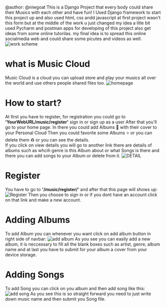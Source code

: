 @author: @niwgoat
This is a Django Project that every body could share their Musics with each other and have fun! 
I Used Django framework to start this project up
and also used html, css andd javascript 
at first project wasn't this form but at the middle of the work u just changed my idea a litle bit
used Pycharm and postman apps for developing of this project
also get ideas from some online tutorilas.
my final idea is to spread this online socialmedia web and could share some picutes and videos as well.
![work scheme](https://github.com/Niwgoat/Music-Cloud/blob/master/myWeb/media/3.png)
# what is Music Cloud
Music Cloud is a cloud you can upload store and play your musics all over the world and use others people shared files too.
![homepage](https://github.com/Niwgoat/Music-Cloud/blob/master/myWeb/media/1.png)
# How to start?
At first you have to register, for registration you could go to <strong>'YourWebURL/music/register'</strong> sign in or sign up as a user
After that you'll go to your home page.
In there you could add Albums :musical_note: with their cover to your Personal Cloud
Then you could favorite some Albums :star: or you can delete them :recycle: or you can see the details. <br/>
If you click on view details you will go to another link there are details of albums such as whcih genre is this Album about or what Songs is there and there you can add songs to your Album or delete from it.
![DETAIL](https://github.com/Niwgoat/Music-Cloud/blob/master/myWeb/media/2.png)
# Register
You have to go to <strong>'/music/register/'</strong> and after that this page will shows up:
![Register](https://github.com/Niwgoat/Music-Cloud/blob/master/myWeb/media/4.png)
Then you choose to sign in or if you dont have an account click on that link and make a new account.
# Adding Albums
To add Album you can whenever you want click on add album button in right side of navbar:
![add album](https://github.com/Niwgoat/Music-Cloud/blob/master/myWeb/media/5.png)
As you see you can easily add a new album, it is neccessary to fill all the blank boxes such as artist, genre, album name and at last you have to submit for your album a cover from your device storage.

# Adding Songs
To add Song you can click on you album and then add song like this:
![add song](https://github.com/Niwgoat/Music-Cloud/blob/master/myWeb/media/6.png)
As you see this is so straight forward you need to just write down music name and then submit you Song file.
